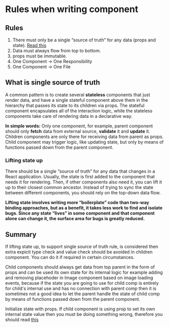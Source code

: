 # Rules when writing component

## Rules

1. There must only be a single “source of truth” for any data (props and state). [Read this](/react/getDerivedStateFromProps/)
2. Data must always flow from top to bottom.
3. props must be immutable.
4. One Component -> One Responsibility
5. One Component -> One File

## What is single source of truth

A common pattern is to create several **stateless** components that just render data, and have a single stateful component above them in the hierarchy that passes its state to its children via props. The stateful component encapsulates all of the interaction logic, while the stateless components take care of rendering data in a declarative way.

**In simple words:** Only one component, for example, parent component should only **fetch** data from external source, **validate** it and **update** it. Children components are only there for receiving data from parent as props. Child component may trigger logic, like updating state, but only by means of functions passed down from the parent component.

### Lifting state up

There should be a single “source of truth” for any data that changes in a React application. Usually, the state is first added to the component that needs it for rendering. Then, if other components also need it, you can lift it up to their closest common ancestor. Instead of trying to sync the state between different components, you should rely on the top-down data flow.

**Lifting state involves writing more “boilerplate” code than two-way binding approaches, but as a benefit, it takes less work to find and isolate bugs. Since any state “lives” in some component and that component alone can change it, the surface area for bugs is greatly reduced.**

## Summary

If lifting state up, to support single source of truth rule, is considered then extra expicit type check and value check should be avoided in children component. You can do it if required in certain circumstances.

Child components should always get data from top parent in the form of props and can be used its own state for its internal logic for example adding and removing placehoder in Image component based on image loading events, because if the state you are going to use for child comp is entirely for child's internal use and has no connection with parent comp then it is sometimes not a good idea to let the parent handle the state of child comp by means of functions passed down from the parent component.

Initialize state with props. If child component is using prop to set its own internal state value then you must be doing something wrong, therefore you should read [this](/react/getDerivedStateFromProps/)
